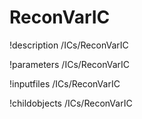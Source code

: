<!-- MOOSE Documentation Stub: Remove this when content is added. -->

# ReconVarIC
!description /ICs/ReconVarIC

!parameters /ICs/ReconVarIC

!inputfiles /ICs/ReconVarIC

!childobjects /ICs/ReconVarIC
